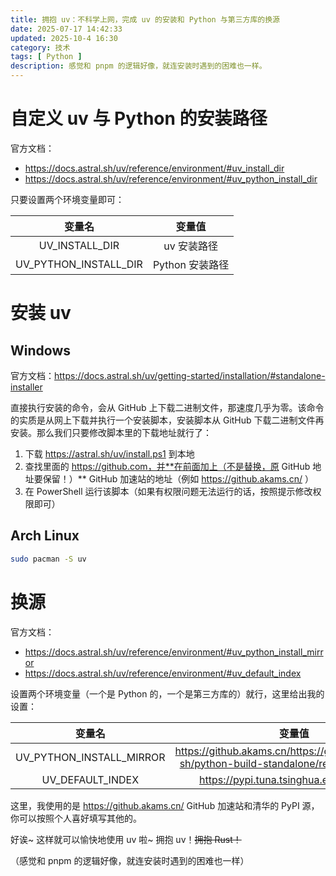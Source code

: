 ```yaml
---
title: 拥抱 uv：不科学上网，完成 uv 的安装和 Python 与第三方库的换源
date: 2025-07-17 14:42:33
updated: 2025-10-4 16:30
category: 技术
tags: [ Python ]
description: 感觉和 pnpm 的逻辑好像，就连安装时遇到的困难也一样。
---
```


# 自定义 uv 与 Python 的安装路径

官方文档：

- https://docs.astral.sh/uv/reference/environment/#uv_install_dir
- https://docs.astral.sh/uv/reference/environment/#uv_python_install_dir

只要设置两个环境变量即可：

|          变量名          |     变量值     |
|:---------------------:|:-----------:|
|    UV_INSTALL_DIR     |   uv 安装路径   |
| UV_PYTHON_INSTALL_DIR | Python 安装路径 |

# 安装 uv

## Windows

官方文档：https://docs.astral.sh/uv/getting-started/installation/#standalone-installer

直接执行安装的命令，会从 GitHub 上下载二进制文件，那速度几乎为零。该命令的实质是从网上下载并执行一个安装脚本，安装脚本从 GitHub 下载二进制文件再安装。那么我们只要修改脚本里的下载地址就行了：

1. 下载 https://astral.sh/uv/install.ps1 到本地
2. 查找里面的 https://github.com，并**在前面加上（不是替换，原 GitHub 地址要保留！）** GitHub 加速站的地址（例如 https://github.akams.cn/ ）
3. 在 PowerShell 运行该脚本（如果有权限问题无法运行的话，按照提示修改权限即可）

## Arch Linux

```bash
sudo pacman -S uv
```

# 换源

官方文档：

- https://docs.astral.sh/uv/reference/environment/#uv_python_install_mirror
- https://docs.astral.sh/uv/reference/environment/#uv_default_index

设置两个环境变量（一个是 Python 的，一个是第三方库的）就行，这里给出我的设置：

|           变量名            |                                              变量值                                               |
|:------------------------:|:----------------------------------------------------------------------------------------------:|
| UV_PYTHON_INSTALL_MIRROR | https://github.akams.cn/https://github.com/astral-sh/python-build-standalone/releases/download |
|     UV_DEFAULT_INDEX     |                            https://pypi.tuna.tsinghua.edu.cn/simple                            |

这里，我使用的是 https://github.akams.cn/ GitHub 加速站和清华的 PyPI 源，你可以按照个人喜好填写其他的。

好诶~ 这样就可以愉快地使用 uv 啦~ 拥抱 uv！~~拥抱 Rust！~~

（感觉和 pnpm 的逻辑好像，就连安装时遇到的困难也一样）

